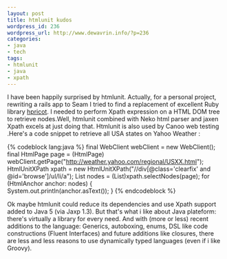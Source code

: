 ```yaml
--- 
layout: post
title: htmlunit kudos
wordpress_id: 236
wordpress_url: http://www.dewavrin.info/?p=236
categories: 
- java
- tech
tags: 
- htmlunit
- java
- xpath
---
```

I have been happily surprised by htmlunit. Actually, for a personal project, rewriting a rails app to Seam I tried to find a replacement of excellent Ruby library [hpricot](http://code.whytheluckystiff.net/hpricot/ "Hpricot"). I needed to perform Xpath expression on a HTML DOM tree to retrieve nodes.Well, htmlunit combined with Neko html parser and jaxen Xpath excels at just doing that. Htmlunit is also used by Canoo web testing .Here's a code snippet to retrieve all USA states on Yahoo Weather :

{% codeblock lang:java %}
final WebClient webClient = new WebClient();
final HtmlPage page = (HtmlPage) webClient.getPage("http://weather.yahoo.com/regional/USXX.html");
HtmlUnitXPath xpath = new HtmlUnitXPath("//div[@class='clearfix' and @id='browse']/ul/li/a");
List nodes = (List)xpath.selectNodes(page);
for (HtmlAnchor anchor: nodes) {       
   System.out.println(anchor.asText());
}
{% endcodeblock %}

Ok maybe htmlunit could reduce its dependencies and use Xpath support added to Java 5 (via Jaxp 1.3). But that's what i like about Java plateform: there's virtually a library for every need. And with (more or less) recent additions to the language: Generics, autoboxing, enums, DSL like code constructions (Fluent Interfaces) and future additions like closures, there are less and less reasons to use dynamically typed languages (even if i like Groovy).
